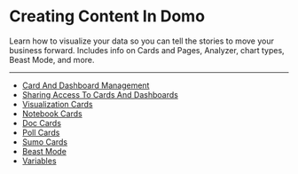 


Creating Content In Domo
========================

Learn how to visualize your data so you can tell the stories to move your business forward. Includes info on Cards and Pages, Analyzer, chart types, Beast Mode, and more.
***
* [Card And Dashboard Management](../../raw_kb/category/card_and_dashboard_management/index.html)
* [Sharing Access To Cards And Dashboards](../../raw_kb/category/sharing_access_to_cards_and_dashboards/index.html)
* [Visualization Cards](../../raw_kb/category/visualization_cards/index.html)
* [Notebook Cards](../../raw_kb/category/notebook_cards/index.html)
* [Doc Cards](../../raw_kb/category/doc_cards/index.html)
* [Poll Cards](../../raw_kb/category/poll_cards/index.html)
* [Sumo Cards](../../raw_kb/category/sumo_cards/index.html)
* [Beast Mode](../../raw_kb/category/beast_mode/index.html)
* [Variables](../../raw_kb/category/variables/index.html)
